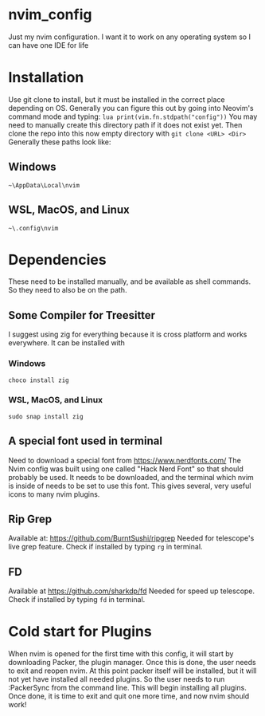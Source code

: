 # nvim_config
Just my nvim configuration. I want it to work on any operating system so I can have one IDE for life

# Installation
Use git clone to install, but it must be installed in the correct place depending on OS.
Generally you can figure this out by going into Neovim's command mode and typing: `lua print(vim.fn.stdpath("config"))`
You may need to manually create this directory path if it does not exist yet.
Then clone the repo into this now empty directory with `git clone <URL> <Dir>`
Generally these paths look like:

## Windows
`~\AppData\Local\nvim`
## WSL, MacOS, and Linux
`~\.config\nvim`

# Dependencies
These need to be installed manually, and be available as shell commands. So they need to also be on the path.

## Some Compiler for Treesitter
I suggest using zig for everything because it is cross platform and works everywhere. It can be installed with
### Windows
`choco install zig`
### WSL, MacOS, and Linux
`sudo snap install zig`

## A special font used in terminal
Need to download a special font from https://www.nerdfonts.com/
The Nvim config was built using one called "Hack Nerd Font" so that should probably be used.
It needs to be downloaded, and the terminal which nvim is inside of needs to be set to use this font.
This gives several, very useful icons to many nvim plugins.

## Rip Grep
Available at: https://github.com/BurntSushi/ripgrep
Needed for telescope's live grep feature. Check if installed by typing `rg` in terminal.

## FD
Available at https://github.com/sharkdp/fd
Needed for speed up telescope. Check if installed by typing `fd` in terminal.

# Cold start for Plugins
When nvim is opened for the first time with this config, it will start by downloading Packer, the plugin manager.
Once this is done, the user needs to exit and reopen nvim.
At this point packer itself will be installed, but it will not yet have installed all needed plugins.
So the user needs to run :PackerSync from the command line. This will begin installing all plugins.
Once done, it is time to exit and quit one more time, and now nvim should work!
